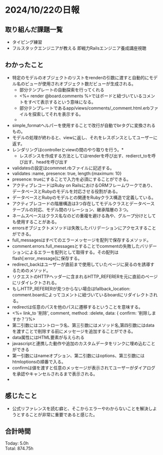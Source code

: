 # 2024/10/22の日報
## 取り組んだ課題一覧
* タイピング練習
* フルスタックエンジニアが教える 即戦力Railsエンジニア養成講座視聴
## わかったこと
*   特定のモデルのオブジェクトのリストをrenderの引数に渡すと自動的にモデル名のビューが使用されオブジェクト数だビューが生成される。
    *  部分テンプレートの自動探索を行ってくれる
    *  <%= render @board.comments %>ではボードと紐づいているコメントをすべて表示するという意味になる。
    *  部分テンプレートであるapp/views/comments/_comment.html.erbファイルを探索してそれを表示する。
    *       
*   simple_formatヘルパーを使用することで改行が自動でbrタグに変換されるもの。
*   モデルの処理が終わると、viewに返し、それをレスポンスとしてユーザーに返す。
*   レンダリングはcontrollerとviewの間のやり取りを行う。*
    *  レスポンスを作成する方法としてはrenderを呼び出す、redierct_toを呼び出す、headを呼び出す
*   validatesの設定はcommnet.rbファイルに記述する。
   *   validates :name, presence: true, length:{maximum: 10}
   *   presence: trueにすることで入力を必須にすることができる。
*   アクティブレコードはRuby on RailsにおけるORMフレームワークであり、データベースとRubyのモデルを対応させる役割がある。
   *   データベースとRubyのモデルとの関連をRubyクラス構造で定義している。
   *   アクティブレコードの階層構造は3つ存在してモデルクラスとデータベーステーブルの対応、モデル間のリレーション、継承階層の３つ。
*   ネームスペースはクラス名なのどの重複を避ける為や、グループ分けとしても使用することがある。
*   errorsオブジェクトメソッドは失敗したバリデーションにアクセスすることができる。
*   full_messagesはすべてのエラーメッセージを配列で保存するメソッド。
*   comment.errors.full_messagesとすることでcommentの失敗したバリデーションによるエラーを配列として取得する。その配列はflash[:error_message]に保存する。
*   redirect_backはユーザーが直前まで使用していたページに戻るのを誘導するためのメソッド。
   *  リクエストのHTTPヘッダーに含まれるHTTP_REFERERを元に直前のページにリダイレクトされる。
   *  もしHTTP_REFERERが見つからない場合はfallback_location: comment.boardによってコメントに紐づいているboardにリダイレクトされる。
   *  redirectは任意のパスを他のパスに遷移するということを意味する。
*   <%= link_to '削除', comment, method: :delete, data: { confirm: '削除しますか？'}%>
   *   第二引数にはコントローラ名、第三引数にはメソッド名,第四引数にはdataを渡すことで削除する前にメッセージを追加することができる。
   *   data属性にはHTML要素が与えられる
   *   javascriptと連携した動作や追加のカスタムデータをリンクに埋め込むことができる
   *   第一引数にはnameオプション、第二引数にはoptions、第三引数にはhtmloptionsの順番で入る。
   *   confirmは値を渡すと任意のメッセージが表示されてユーザーがダイアログを承認やキャンセルされるまで表示される。
   *                                        
## 感じたこと
*  公式リファレンスを読む癖と、そこからエラーやわからないことを解決しようとすることが非常に重要であると感じた。
## 合計時間  
Today: 5.0h<br>
Total: 874.75h
